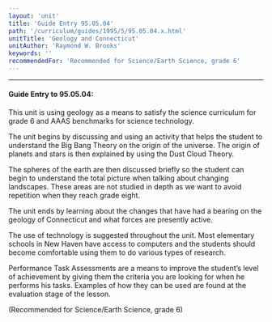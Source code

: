 ```yaml
---
layout: 'unit'
title: 'Guide Entry 95.05.04'
path: '/curriculum/guides/1995/5/95.05.04.x.html'
unitTitle: 'Geology and Connecticut'
unitAuthor: 'Raymond W. Brooks'
keywords: ''
recommendedFor: 'Recommended for Science/Earth Science, grade 6'
---
```


<body>
<hr/>
 <h4>
  Guide Entry to 95.05.04:
 </h4>
 This unit is using geology as a means to satisfy the science curriculum for grade 6 and AAAS benchmarks for science technology.
 <p>
  The unit begins by discussing and using an activity that helps the student to understand the Big Bang Theory on the origin of the universe. The origin of planets and stars is then explained by using the Dust Cloud Theory.
 </p>
 <p>
  The spheres of the earth are then discussed briefly so the student can begin to understand the total picture when talking about changing landscapes. These areas are not studied in depth as we want to avoid repetition when they reach grade eight.
 </p>
 <p>
  The unit ends by learning about the changes that have had a bearing on the geology of Connecticut and what forces are presently active.
 </p>
 <p>
  The use of technology is suggested throughout the unit. Most elementary schools in New Haven have access to computers and the students should become comfortable using them to do various types of research.
 </p>
 <p>
  Performance Task Assessments are a means to improve the student’s level of achievement by giving them the criteria you are looking for when he performs his tasks. Examples of how they can be used are found at the evaluation stage of the lesson.
 </p>
 <p>
  (Recommended for Science/Earth Science, grade 6)
 </p>

</body>
